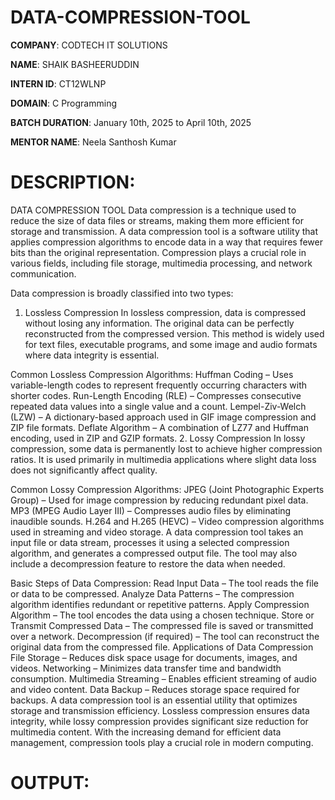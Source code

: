 # DATA-COMPRESSION-TOOL

**COMPANY**: CODTECH IT SOLUTIONS

**NAME**: SHAIK BASHEERUDDIN

**INTERN ID**: CT12WLNP

**DOMAIN**: C Programming

**BATCH DURATION**: January 10th, 2025 to April 10th, 2025

**MENTOR NAME**: Neela Santhosh Kumar

# DESCRIPTION:
DATA COMPRESSION TOOL
Data compression is a technique used to reduce the size of data files or streams, making them more efficient for storage and transmission. A data compression tool is a software utility that applies compression algorithms to encode data in a way that requires fewer bits than the original representation. Compression plays a crucial role in various fields, including file storage, multimedia processing, and network communication.

Data compression is broadly classified into two types:

1. Lossless Compression
In lossless compression, data is compressed without losing any information. The original data can be perfectly reconstructed from the compressed version. This method is widely used for text files, executable programs, and some image and audio formats where data integrity is essential.

Common Lossless Compression Algorithms:
Huffman Coding – Uses variable-length codes to represent frequently occurring characters with shorter codes.
Run-Length Encoding (RLE) – Compresses consecutive repeated data values into a single value and a count.
Lempel-Ziv-Welch (LZW) – A dictionary-based approach used in GIF image compression and ZIP file formats.
Deflate Algorithm – A combination of LZ77 and Huffman encoding, used in ZIP and GZIP formats.
2. Lossy Compression
In lossy compression, some data is permanently lost to achieve higher compression ratios. It is used primarily in multimedia applications where slight data loss does not significantly affect quality.

Common Lossy Compression Algorithms:
JPEG (Joint Photographic Experts Group) – Used for image compression by reducing redundant pixel data.
MP3 (MPEG Audio Layer III) – Compresses audio files by eliminating inaudible sounds.
H.264 and H.265 (HEVC) – Video compression algorithms used in streaming and video storage.
A data compression tool takes an input file or data stream, processes it using a selected compression algorithm, and generates a compressed output file. The tool may also include a decompression feature to restore the data when needed.

Basic Steps of Data Compression:
Read Input Data – The tool reads the file or data to be compressed.
Analyze Data Patterns – The compression algorithm identifies redundant or repetitive patterns.
Apply Compression Algorithm – The tool encodes the data using a chosen technique.
Store or Transmit Compressed Data – The compressed file is saved or transmitted over a network.
Decompression (if required) – The tool can reconstruct the original data from the compressed file.
Applications of Data Compression
File Storage – Reduces disk space usage for documents, images, and videos.
Networking – Minimizes data transfer time and bandwidth consumption.
Multimedia Streaming – Enables efficient streaming of audio and video content.
Data Backup – Reduces storage space required for backups.
A data compression tool is an essential utility that optimizes storage and transmission efficiency. Lossless compression ensures data integrity, while lossy compression provides significant size reduction for multimedia content. With the increasing demand for efficient data management, compression tools play a crucial role in modern computing.

# OUTPUT:
